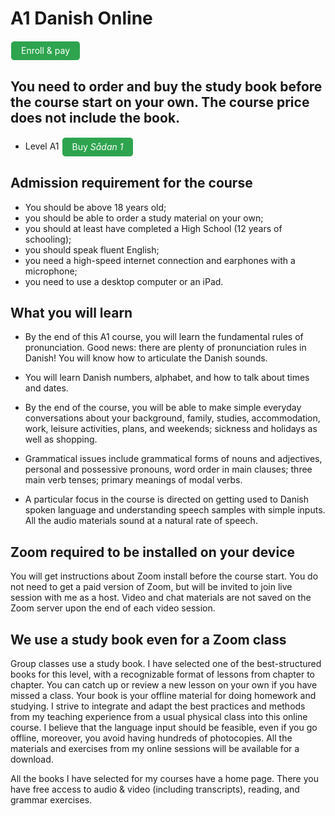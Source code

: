 # A1 Danish Online

<style>
.btn {
  color: white;
  background-color: #2ea44f;
  border-color: rgba(27,31,35,.1);
  box-shadow: 0 0px 0 rgba(27,31,35,.1),inset 0 1px 0 hsla(0,0%,100%,.03);
  position: relative;
  display: inline-block;
  padding: 5px 16px;
  font-size: 14px
  font-weight: 500;
  line-height: 20px;
  white-space: nowrap;
  vertical-align: middle;
  cursor: pointer;
  border: 1px solid;
  border-radius: 6px;
  text-decoration: none;
}
</style>

<a class="btn" href="https://elenasokolova.podia.com/a1-danish-online">Enroll & pay</a>

## You need to order and buy the study book before the course start on your own. The course price does not include the book.

* Level A1 <a class="btn" href="https://gyldendal-uddannelse.dk/products/sadan-1-bog-35032-9788702144260?gclid=Cj0KCQjw9IX4BRCcARIsAOD2OB2ORKliBuOlNZSx9lSi3LTTOLF6rPKOiEX8ZeZP80hL9_r6EOKI3LkaAt_JEALw_wcB&gclsrc=aw.ds">Buy *Sådan 1*</a>

## Admission requirement for the course
* You should be above 18 years old;
* you should be able to order a study material on your own;
* you should at least have completed a High School (12 years of schooling);
* you should speak fluent English;
* you need a high-speed internet connection and earphones with a microphone;
* you need to use a desktop computer or an iPad.

## What you will learn
* By the end of this A1 course, you will learn the fundamental rules of pronunciation. Good news: there are plenty of pronunciation rules in Danish! You will know how to articulate the Danish sounds. 

* You will learn Danish numbers, alphabet, and how to talk about times and dates. 

* By the end of the course, you will be able to make simple everyday conversations about your background, family, studies, accommodation, work, leisure activities, plans, and weekends; sickness and holidays as well as shopping.  

* Grammatical issues include grammatical forms of nouns and adjectives, personal and possessive pronouns, word order in main clauses; three main verb tenses; primary meanings of modal verbs.

* A particular focus in the course is directed on getting used to Danish spoken language and understanding speech samples with simple inputs.  All the audio materials sound at a natural rate of speech. 


## Zoom required to be installed on your device

You will get instructions about Zoom install before the course start. You do not need to get a paid version of Zoom, but will be invited to join live session with me as a host. Video and chat materials are not saved on the Zoom server upon the end of each video session. 

## We use a study book even for a Zoom class 
Group classes use a study book. I have selected one of the best-structured books for this level, with a recognizable format of lessons from chapter to chapter. You can catch up or review a new lesson on your own if you have missed a class. Your book is your offline material for doing homework and studying. I strive to integrate and adapt the best practices and methods from my teaching experience from a usual physical class into this online course. I believe that the language input should be feasible, even if you go offline, moreover, you avoid 
having hundreds of photocopies. All the materials and exercises from my online sessions will be available for a download. 

All the books I have selected for my courses have a home page. There you have free access to audio & video (including transcripts), reading, and grammar exercises.
